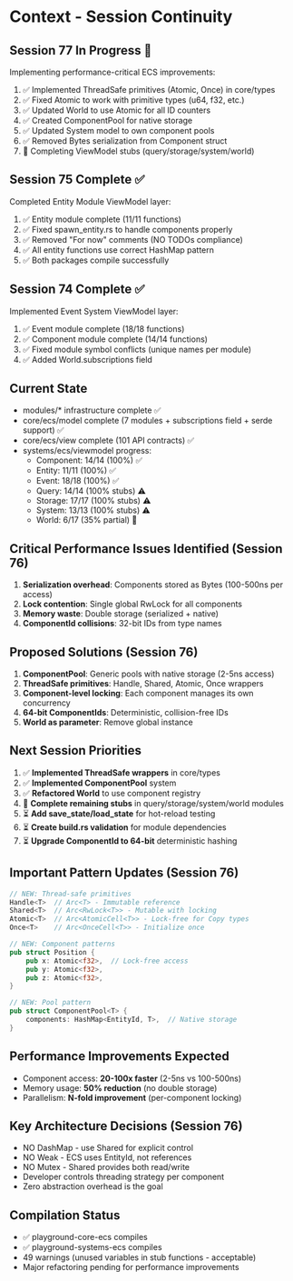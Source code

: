 # Context - Session Continuity

## Session 77 In Progress 🔄
Implementing performance-critical ECS improvements:
1. ✅ Implemented ThreadSafe primitives (Atomic, Once) in core/types
2. ✅ Fixed Atomic<T> to work with primitive types (u64, f32, etc.)
3. ✅ Updated World to use Atomic<u64> for all ID counters
4. ✅ Created ComponentPool<T> for native storage
5. ✅ Updated System model to own component pools
6. ✅ Removed Bytes serialization from Component struct
7. 🔄 Completing ViewModel stubs (query/storage/system/world)

## Session 75 Complete ✅
Completed Entity Module ViewModel layer:
1. ✅ Entity module complete (11/11 functions)
2. ✅ Fixed spawn_entity.rs to handle components properly
3. ✅ Removed "For now" comments (NO TODOs compliance)
4. ✅ All entity functions use correct HashMap pattern
5. ✅ Both packages compile successfully

## Session 74 Complete ✅
Implemented Event System ViewModel layer:
1. ✅ Event module complete (18/18 functions)
2. ✅ Component module complete (14/14 functions)
3. ✅ Fixed module symbol conflicts (unique names per module)
4. ✅ Added World.subscriptions field

## Current State
- modules/* infrastructure complete ✅
- core/ecs/model complete (7 modules + subscriptions field + serde support) ✅
- core/ecs/view complete (101 API contracts) ✅
- systems/ecs/viewmodel progress:
  - Component: 14/14 (100%) ✅
  - Entity: 11/11 (100%) ✅
  - Event: 18/18 (100%) ✅
  - Query: 14/14 (100% stubs) ⚠️
  - Storage: 17/17 (100% stubs) ⚠️
  - System: 13/13 (100% stubs) ⚠️
  - World: 6/17 (35% partial) 🔄

## Critical Performance Issues Identified (Session 76)
1. **Serialization overhead**: Components stored as Bytes (100-500ns per access)
2. **Lock contention**: Single global RwLock for all components
3. **Memory waste**: Double storage (serialized + native)
4. **ComponentId collisions**: 32-bit IDs from type names

## Proposed Solutions (Session 76)
1. **ComponentPool<T>**: Generic pools with native storage (2-5ns access)
2. **ThreadSafe primitives**: Handle, Shared, Atomic, Once wrappers
3. **Component-level locking**: Each component manages its own concurrency
4. **64-bit ComponentIds**: Deterministic, collision-free IDs
5. **World as parameter**: Remove global instance

## Next Session Priorities
1. ✅ **Implemented ThreadSafe wrappers** in core/types
2. ✅ **Implemented ComponentPool<T>** system
3. ✅ **Refactored World** to use component registry
4. 🔄 **Complete remaining stubs** in query/storage/system/world modules
5. ⏳ **Add save_state/load_state** for hot-reload testing
6. ⏳ **Create build.rs validation** for module dependencies
7. ⏳ **Upgrade ComponentId to 64-bit** deterministic hashing

## Important Pattern Updates (Session 76)
```rust
// NEW: Thread-safe primitives
Handle<T>  // Arc<T> - Immutable reference
Shared<T>  // Arc<RwLock<T>> - Mutable with locking
Atomic<T>  // Arc<AtomicCell<T>> - Lock-free for Copy types
Once<T>    // Arc<OnceCell<T>> - Initialize once

// NEW: Component patterns
pub struct Position {
    pub x: Atomic<f32>,  // Lock-free access
    pub y: Atomic<f32>,
    pub z: Atomic<f32>,
}

// NEW: Pool pattern
pub struct ComponentPool<T> {
    components: HashMap<EntityId, T>,  // Native storage
}
```

## Performance Improvements Expected
- Component access: **20-100x faster** (2-5ns vs 100-500ns)
- Memory usage: **50% reduction** (no double storage)
- Parallelism: **N-fold improvement** (per-component locking)

## Key Architecture Decisions (Session 76)
- NO DashMap - use Shared<HashMap> for explicit control
- NO Weak<T> - ECS uses EntityId, not references
- NO Mutex<T> - Shared<T> provides both read/write
- Developer controls threading strategy per component
- Zero abstraction overhead is the goal

## Compilation Status
- ✅ playground-core-ecs compiles
- ✅ playground-systems-ecs compiles
- 49 warnings (unused variables in stub functions - acceptable)
- Major refactoring pending for performance improvements